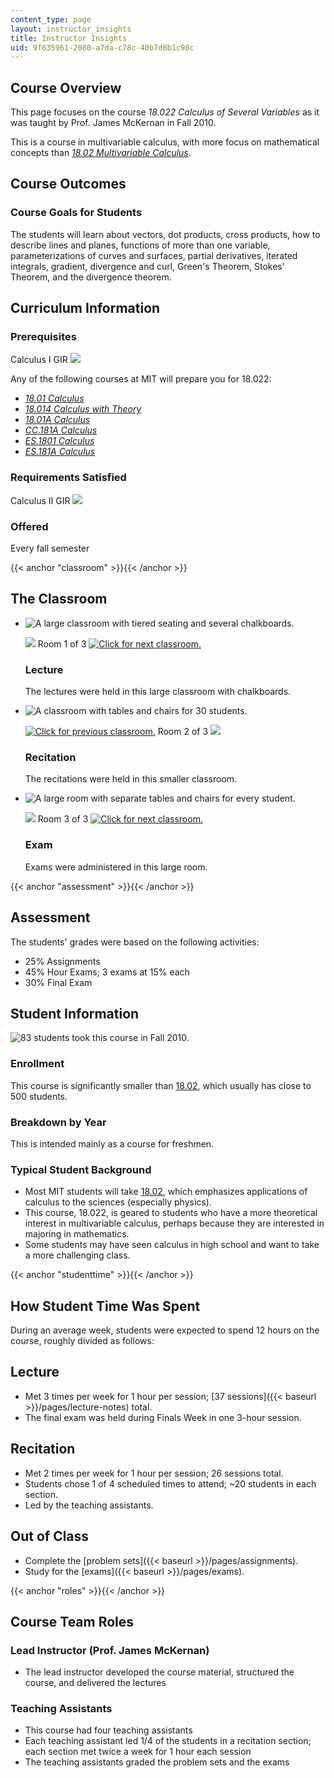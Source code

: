 ```yaml
---
content_type: page
layout: instructor_insights
title: Instructor Insights
uid: 9f635961-2080-a7da-c78c-40b7d8b1c98c
---
```


Course Overview
---------------

This page focuses on the course _18.022 Calculus of Several Variables_ as it was taught by Prof. James McKernan in Fall 2010.

This is a course in multivariable calculus, with more focus on mathematical concepts than [_18.02 Multivariable Calculus_](/courses/18-02sc-multivariable-calculus-fall-2010/).

Course Outcomes
---------------

### Course Goals for Students

The students will learn about vectors, dot products, cross products, how to describe lines and planes, functions of more than one variable, parameterizations of curves and surfaces, partial derivatives, iterated integrals, gradient, divergence and curl, Green's Theorem, Stokes' Theorem, and the divergence theorem.

Curriculum Information
----------------------

### Prerequisites

Calculus I GIR ![](/images/educator/icon-question-gir.png)

Any of the following courses at MIT will prepare you for 18.022:

*   [_18.01 Calculus_](/courses/18-01sc-single-variable-calculus-fall-2010/)
*   [_18.014 Calculus with Theory_](/courses/18-014-calculus-with-theory-fall-2010/)
*   [_18.01A Calculus_](http://student.mit.edu/catalog/m18a.html#18.01A)
*   [_CC.181A Calculus_](http://student.mit.edu/catalog/mCCa.html#CC.181A)
*   [_ES.1801 Calculus_](http://student.mit.edu/catalog/mESa.html#ES.1801)
*   [_ES.181A Calculus_](http://student.mit.edu/catalog/mESa.html#ES.181A)

### Requirements Satisfied

Calculus II GIR ![](/images/educator/icon-question-gir.png)

### Offered

Every fall semester

{{< anchor "classroom" >}}{{< /anchor >}}

The Classroom
-------------

*   ![A large classroom with tiered seating and several chalkboards.](BASEURL_PLACEHOLDER/resources/18-022_classroom-1)
    
    ![](/images/educator/classroom_prev.png) Room 1 of 3 [![Click for next classroom.](/images/educator/classroom_next.png)](#)
    
    ### Lecture
    
    The lectures were held in this large classroom with chalkboards.
    
*   ![A classroom with tables and chairs for 30 students.](BASEURL_PLACEHOLDER/resources/18-022_classroom-2)
    
    [![Click for previous classroom.](/images/educator/classroom_prev.png)](#) Room 2 of 3 ![](/images/educator/classroom_next.png)
    
    ### Recitation
    
    The recitations were held in this smaller classroom.
    
*   ![A large room with separate tables and chairs for every student.](BASEURL_PLACEHOLDER/resources/18-022_classroom-3)
    
    ![](/images/educator/classroom_prev.png) Room 3 of 3 [![Click for next classroom.](/images/educator/classroom_next.png)](#)
    
    ### Exam
    
    Exams were administered in this large room.
    

{{< anchor "assessment" >}}{{< /anchor >}}

Assessment
----------

The students' grades were based on the following activities:

- 25% Assignments
- 45% Hour Exams; 3 exams at 15% each
- 30% Final Exam

Student Information
-------------------

![83 students took this course in Fall 2010.](BASEURL_PLACEHOLDER/resources/18-022_stat-students)

### Enrollment

This course is significantly smaller than [18.02](/courses/18-02sc-multivariable-calculus-fall-2010/), which usually has close to 500 students.

### Breakdown by Year

This is intended mainly as a course for freshmen.

### Typical Student Background

*   Most MIT students will take [18.02](/courses/18-02sc-multivariable-calculus-fall-2010/), which emphasizes applications of calculus to the sciences (especially physics).
*   This course, 18.022, is geared to students who have a more theoretical interest in multivariable calculus, perhaps because they are interested in majoring in mathematics.
*   Some students may have seen calculus in high school and want to take a more challenging class.

{{< anchor "studenttime" >}}{{< /anchor >}}

How Student Time Was Spent
--------------------------

During an average week, students were expected to spend 12 hours on the course, roughly divided as follows:

Lecture
-------

*   Met 3 times per week for 1 hour per session; [37 sessions]({{< baseurl >}}/pages/lecture-notes) total.
*   The final exam was held during Finals Week in one 3-hour session.

Recitation
----------

*   Met 2 times per week for 1 hour per session; 26 sessions total.
*   Students chose 1 of 4 scheduled times to attend; ~20 students in each section.
*   Led by the teaching assistants.

Out of Class
------------

*   Complete the [problem sets]({{< baseurl >}}/pages/assignments).
*   Study for the [exams]({{< baseurl >}}/pages/exams).

{{< anchor "roles" >}}{{< /anchor >}}

Course Team Roles
-----------------

### Lead Instructor (Prof. James McKernan)

*   The lead instructor developed the course material, structured the course, and delivered the lectures

### Teaching Assistants

*   This course had four teaching assistants
*   Each teaching assistant led 1/4 of the students in a recitation section; each section met twice a week for 1 hour each session
*   The teaching assistants graded the problem sets and the exams